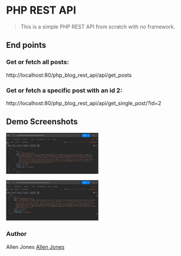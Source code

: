 # PHP REST API

> This is a simple PHP REST API from scratch with no framework.

## End points

### Get or fetch all posts:

http://localhost:80/php_blog_rest_api/api/get_posts

### Get or fetch a specific post with an id 2:

<p>http://localhost:80/php_blog_rest_api/api/get_single_post/?id=2</p>

## Demo Screenshots

<img
		width="250"
		alt="Capture 1"
		src="https://github.com/allenarduino/php_blog_rest_api/blob/main/screenshots/screenshot1.png">

<img
		width="250"
		alt="Capture 1"
		src="https://github.com/allenarduino/php_blog_rest_api/blob/main/screenshots/screenshot2.png">

### Author

Allen Jones
[Allen Jones](https://jones-dev.web.app/)
